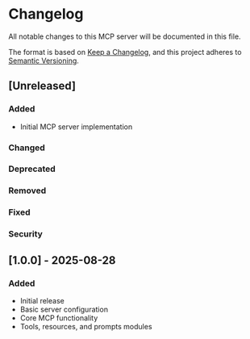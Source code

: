 # Changelog

All notable changes to this MCP server will be documented in this file.

The format is based on [Keep a Changelog](https://keepachangelog.com/en/1.0.0/),
and this project adheres to [Semantic Versioning](https://semver.org/spec/v2.0.0.html).

## [Unreleased]

### Added
- Initial MCP server implementation

### Changed

### Deprecated

### Removed

### Fixed

### Security

## [1.0.0] - 2025-08-28

### Added
- Initial release
- Basic server configuration
- Core MCP functionality
- Tools, resources, and prompts modules